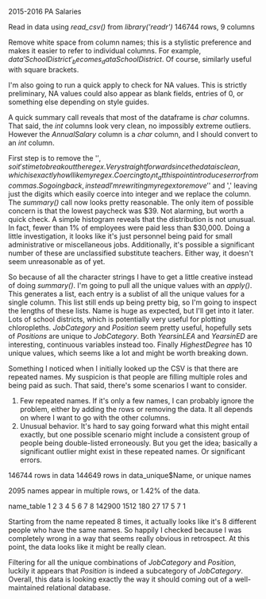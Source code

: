 2015-2016 PA Salaries

Read in data using _read_csv()_ from _library('readr')_
146744 rows, 9 columns

Remove white space from column names; this is a stylistic preference and makes it easier to refer to individual columns. For example, _data$'School District'_ becomes _data$SchoolDistrict_. Of course, similarly useful with square brackets.

I'm also going to run a quick apply to check for NA values. This is strictly preliminary, NA values could also appear as blank fields, entries of 0, or something else depending on style guides.

A quick summary call reveals that most of the dataframe is _char_ columns. That said, the _int_ columns look very clean, no impossibly extreme outliers. However the _AnnualSalary_ column is a _char_ column, and I should convert to an _int_ column.

First step is to remove the '$', so it's time to break out the regex. Very straightforward since the data is clean, which is exactly how I like my regex. Coercing to _int_ at this point introduces error from commas. So going back, instead I'm rewriting my regex to remove '$' and ',' leaving just the digits which easily coerce into integer and we replace the column.
The _summary()_ call now looks pretty reasonable. The only item of possible concern is that the lowest paycheck was $39. Not alarming, but worth a quick check. A simple histogram reveals that the distribution is not unusual. In fact, fewer than 1% of employees were paid less than $30,000. Doing a little investigation, it looks like it's just personnel being paid for small administrative or miscellaneous jobs. Additionally, it's possible a significant number of these are unclassified substitute teachers. Either way, it doesn't seem unreasonable as of yet.

 So because of all the character strings I have to get a little creative instead of doing _summary()_. I'm going to pull all the unique values with an _apply()_. This generates a list, each entry is a sublist of all the unique values for a single column. This list still ends up being pretty big, so I'm going to inspect the lengths of these lists. Name is huge as expected, but I'll get into it later. Lots of school districts, which is potentially very useful for plotting chloropleths. _JobCategory_ and _Position_ seem pretty useful, hopefully sets of _Positions_ are unique to _JobCategory_. Both _YearsinLEA_ and _YearsinED_ are interesting, continuous variables instead too. Finally _HighestDegree_ has 10 unique values, which seems like a lot and might be worth breaking down.

Something I noticed when I initially looked up the CSV is that there are repeated names. My suspicion is that people are filling multiple roles and being paid as such. That said, there's some scenarios I want to consider.

1. Few repeated names. If it's only a few names, I can probably ignore the problem, either by adding the rows or removing the data. It all depends on where I want to go with the other columns.
2. Unusual behavior. It's hard to say going forward what this might entail exactly, but one possible scenario might include a consistent group of people being double-listed erroneously. But you get the idea; basically a significant outlier might exist in these repeated names.
Or significant errors.


146744 rows in data
144649 rows in data_unique$Name, or unique names

2095 names appear in multiple rows, or 1.42% of the data.

name_table
     1      2      3      4      5      6      7      8
142900   1512    180     27     17      5      7      1

Starting from the name repeated 8 times, it actually looks like it's 8 different people who have the same names. So happily I checked because I was completely wrong in a way that seems really obvious in retrospect. At this point, the data looks like it might be really clean.


Filtering for all the unique combinations of _JobCategory_ and _Position_, luckily it appears that _Position_ is indeed a subcategory of _JobCategory_. Overall, this data is looking exactly the way it should coming out of a well-maintained relational database. 
